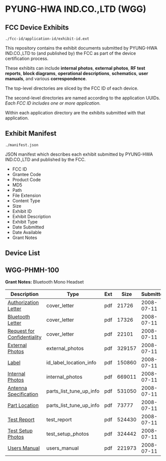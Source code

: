 # PYUNG-HWA IND.CO.,LTD (WGG)
## FCC Device Exhibits

```
./fcc-id/application-id/exhibit-id.ext
```

This repository contains the exhibit documents submitted by PYUNG-HWA IND.CO.,LTD to (and published by) the FCC as part of the device certification process.

These exhibits can include **internal photos**, **external photos**, **RF test reports**, **block diagrams**, **operational descriptions**, **schematics**, **user manuals**, and various **correspondence**.

The top-level directories are sliced by the FCC ID of each device.

The second-level directories are named according to the application UUIDs. *Each FCC ID includes one or more application.*

Within each application directory are the exhibits submitted with that application. 

## Exhibit Manifest

```
./manifest.json
```

JSON manifest which describes each exhibit submitted by PYUNG-HWA IND.CO.,LTD and published by the FCC.

- FCC ID
- Grantee Code
- Product Code
- MD5
- Path
- File Extension
- Content Type
- Size
- Exhibit ID
- Exhibit Description
- Exhibit Type
- Date Submitted
- Date Available
- Grant Notes

## Device List
## WGG-PHMH-100
**Grant Notes:** Bluetooth Mono Headset

| Description | Type | Ext | Size | Submitted | Available |
| ----------- | ---- | --- | ---- | --------- | --------- |
| [Authorization Letter](WGG-PHMH-100/4f46e0561b7a9a7d31565ef694dd9ee8/969319.pdf) | cover_letter | pdf | 21726 | 2008-07-11 | 2008-07-11 |
| [Bluetooth Letter](WGG-PHMH-100/4f46e0561b7a9a7d31565ef694dd9ee8/969320.pdf) | cover_letter | pdf | 17326 | 2008-07-11 | 2008-07-11 |
| [Request for Confidentiality](WGG-PHMH-100/4f46e0561b7a9a7d31565ef694dd9ee8/969321.pdf) | cover_letter | pdf | 22101 | 2008-07-11 | 2008-07-11 |
| [External Photos](WGG-PHMH-100/4f46e0561b7a9a7d31565ef694dd9ee8/969322.pdf) | external_photos | pdf | 329157 | 2008-07-11 | 2009-01-04 |
| [Label](WGG-PHMH-100/4f46e0561b7a9a7d31565ef694dd9ee8/969323.pdf) | id_label_location_info | pdf | 150860 | 2008-07-11 | 2008-07-11 |
| [Internal Photos](WGG-PHMH-100/4f46e0561b7a9a7d31565ef694dd9ee8/969324.pdf) | internal_photos | pdf | 669011 | 2008-07-11 | 2009-01-04 |
| [Antenna Specification](WGG-PHMH-100/4f46e0561b7a9a7d31565ef694dd9ee8/969328.pdf) | parts_list_tune_up_info | pdf | 531050 | 2008-07-11 | 2008-07-11 |
| [Part Location](WGG-PHMH-100/4f46e0561b7a9a7d31565ef694dd9ee8/969329.pdf) | parts_list_tune_up_info | pdf | 73777 | 2008-07-11 | 2008-07-11 |
| [Test Report](WGG-PHMH-100/4f46e0561b7a9a7d31565ef694dd9ee8/969325.pdf) | test_report | pdf | 524430 | 2008-07-11 | 2008-07-11 |
| [Test Setup Photos](WGG-PHMH-100/4f46e0561b7a9a7d31565ef694dd9ee8/969326.pdf) | test_setup_photos | pdf | 324442 | 2008-07-11 | 2009-01-04 |
| [Users Manual](WGG-PHMH-100/4f46e0561b7a9a7d31565ef694dd9ee8/969327.pdf) | users_manual | pdf | 221973 | 2008-07-11 | 2009-01-04 |
